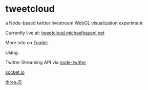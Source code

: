 # tweetcloud
a Node-based twitter livestream WebGL visualization experiment

Currently live at: [tweetcloud.michaelhazani.net](http://tweetcloud.michaelhazani.net)

More info on [Tumblr](http://michaelhazani.net/post/123613911474/3-tweetcloud)


Using:

Twitter Streaming API via [node-twitter](https://www.npmjs.com/package/node-twitter)

[socket.io](https://www.npmjs.com/package/websocket.io)

[threeJS](http://threejs.org)
